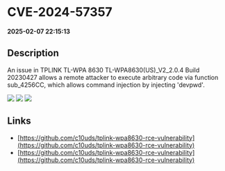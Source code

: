 # CVE-2024-57357

**2025-02-07 22:15:13**

## Description
An issue in TPLINK TL-WPA 8630 TL-WPA8630(US)_V2_2.0.4 Build 20230427 allows a remote attacker to execute arbitrary code via function sub_4256CC, which allows command injection by injecting 'devpwd'.

![](https://img.shields.io/static/v1?label=Score&message=8.0&color=red)
![](https://img.shields.io/static/v1?label=Severity&message=HIGH&color=red)
![](https://img.shields.io/static/v1?label=CWE&message=RCE&color=green)

## Links
- [https://github.com/c10uds/tplink-wpa8630-rce-vulnerability](https://github.com/c10uds/tplink-wpa8630-rce-vulnerability)
- [https://github.com/c10uds/tplink-wpa8630-rce-vulnerability](https://github.com/c10uds/tplink-wpa8630-rce-vulnerability)
